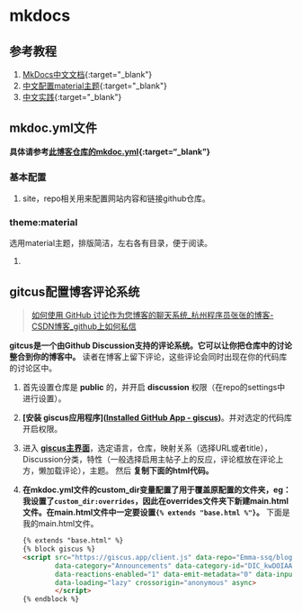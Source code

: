 # mkdocs

## 参考教程

1. [MkDocs中文文档](https://mkdocs.zimoapps.com/){:target="_blank"}
2. [中文配置material主题](https://yiruru.com/6%E4%BB%A3%E7%A0%81%E5%A6%82%E8%AF%97/%E4%BA%91%E5%BB%BA%E7%AB%99/Material%E4%B8%BB%E9%A2%98%E8%AE%BE%E7%BD%AE/){:target="_blank"}
3. [中文实践](https://cyent.github.io/markdown-with-mkdocs-material/){:target="_blank"}

## mkdoc.yml文件

**具体请参考[此博客仓库的mkdoc.yml](https://github.com/Emma-ssq/blog/blob/master/mkdocs.yml){:target=“_blank"}**

### 基本配置

1. site，repo相关用来配置网站内容和链接github仓库。

### theme:material

选用material主题，排版简洁，左右各有目录，便于阅读。

1.

## gitcus配置博客评论系统

> [如何使用 GitHub 讨论作为您博客的聊天系统_杭州程序员张张的博客-CSDN博客_github上如何私信](https://blog.csdn.net/duninet/article/details/125280107)

**gitcus是一个由Github Discussion支持的评论系统。它可以让你把仓库中的讨论整合到你的博客中。** 读者在博客上留下评论，这些评论会同时出现在你的代码库的讨论区中。

1. 首先设置仓库是 **public** 的，并开启 **discussion** 权限（在repo的settings中进行设置）。

2. **[安装 giscus应用程序]([Installed GitHub App - giscus](https://github.com/settings/installations/29422562))**。并对选定的代码库开启权限。

3. 进入 **[giscus主界面]([giscus](https://giscus.app/zh-CN))**，选定语言，仓库，映射关系（选择URL或者title），Discussion分类，特性（一般选择启用主帖子上的反应，评论框放在评论上方，懒加载评论），主题。 然后 **复制下面的html代码。**

4. **在mkdoc.yml文件的custom_dir变量配置了用于覆盖原配置的文件夹，eg：我设置了`custom_dir:overrides`，因此在overrides文件夹下新建main.html文件。在main.html文件中一定要设置`{% extends "base.html %"}`。** 下面是我的main.html文件。

   ```html
   {% extends "base.html" %} 
   {% block giscus %}
   <script src="https://giscus.app/client.js" data-repo="Emma-ssq/blog" data-repo-id="R_kgDOIAA20A"
           data-category="Announcements" data-category-id="DIC_kwDOIAA20M4CRiD-" data-mapping="title" data-strict="0"
           data-reactions-enabled="1" data-emit-metadata="0" data-input-position="top" data-theme="light" data-lang="zh-CN"
           data-loading="lazy" crossorigin="anonymous" async>
           </script>
   {% endblock %}
   ```

